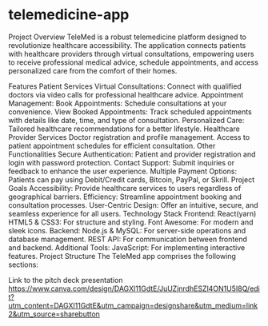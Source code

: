 # telemedicine-app
Project Overview
TeleMed is a robust telemedicine platform designed to revolutionize healthcare accessibility. The application connects patients with healthcare providers through virtual consultations, empowering users to receive professional medical advice, schedule appointments, and access personalized care from the comfort of their homes.

Features
Patient Services
Virtual Consultations: Connect with qualified doctors via video calls for professional healthcare advice.
Appointment Management:
Book Appointments: Schedule consultations at your convenience.
View Booked Appointments: Track scheduled appointments with details like date, time, and type of consultation.
Personalized Care: Tailored healthcare recommendations for a better lifestyle.
Healthcare Provider Services
Doctor registration and profile management.
Access to patient appointment schedules for efficient consultation.
Other Functionalities
Secure Authentication: Patient and provider registration and login with password protection.
Contact Support: Submit inquiries or feedback to enhance the user experience.
Multiple Payment Options: Patients can pay using Debit/Credit cards, Bitcoin, PayPal, or Skrill.
Project Goals
Accessibility: Provide healthcare services to users regardless of geographical barriers.
Efficiency: Streamline appointment booking and consultation processes.
User-Centric Design: Offer an intuitive, secure, and seamless experience for all users.
Technology Stack
Frontend:
React(yarn)
HTML5 & CSS3: For structure and styling.
Font Awesome: For modern and sleek icons.
Backend:
Node.js & MySQL: For server-side operations and database management.
REST API: For communication between frontend and backend.
Additional Tools:
JavaScript: For implementing interactive features.
Project Structure
The TeleMed app comprises the following sections:

Link to the pitch deck presentation 
https://www.canva.com/design/DAGXl11GdtE/JuUZjnrdhESZl4ON1U5I8Q/edit?utm_content=DAGXl11GdtE&utm_campaign=designshare&utm_medium=link2&utm_source=sharebutton
